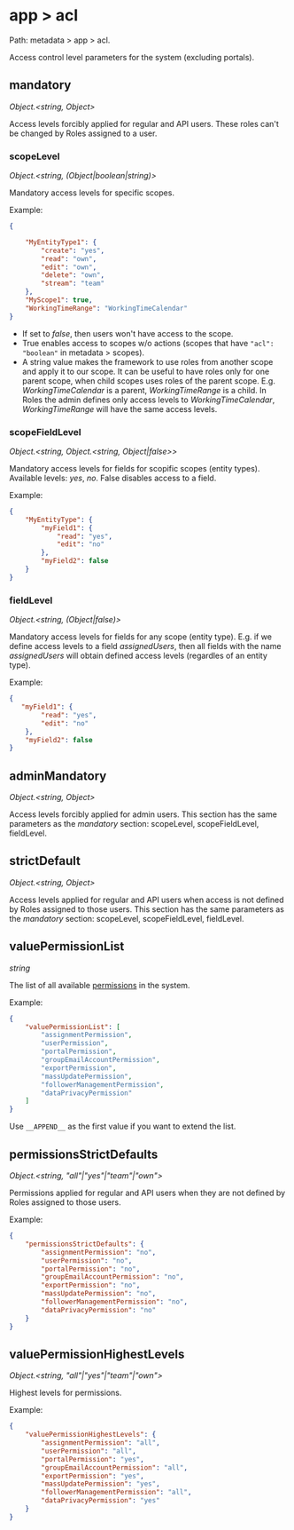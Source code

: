 # app > acl

Path: metadata > app > acl.

Access control level parameters for the system (excluding portals).

## mandatory

*Object.<string, Object>*

Access levels forcibly applied for regular and API users. These roles can't be changed by Roles assigned to a user.

### scopeLevel

*Object.<string, (Object|boolean|string)>*

Mandatory access levels for specific scopes.

Example:

```json
{

    "MyEntityType1": {
        "create": "yes",
        "read": "own",
        "edit": "own",
        "delete": "own",
        "stream": "team"
    },
    "MyScope1": true,
    "WorkingTimeRange": "WorkingTimeCalendar"
}
```

* If set to *false*, then users won't have access to the scope.
* True enables access to scopes w/o actions (scopes that have `"acl": "boolean"` in metadata > scopes).
* A string value makes the framework to use roles from another scope and apply it to our scope. It can be useful to have roles only for one parent scope, when child scopes uses roles of the parent scope. E.g. *WorkingTimeCalendar* is a parent, *WorkingTimeRange* is a child. In Roles the admin defines only access levels to *WorkingTimeCalendar*, *WorkingTimeRange* will have the same access levels.

### scopeFieldLevel

*Object.<string, Object.<string, Object|false>>*

Mandatory access levels for fields for scopific scopes (entity types). Available levels: *yes*, *no*. False disables access to a field.

Example:

```json
{
    "MyEntityType": {
        "myField1": {
            "read": "yes",
            "edit": "no"
        },
        "myField2": false
    }
}
```

### fieldLevel

*Object.<string, (Object|false)>*

Mandatory access levels for fields for any scope (entity type). E.g. if we define access levels to a field *assignedUsers*, then all fields with the name *assignedUsers* will obtain defined access levels (regardles of an entity type).


Example:

```json
{
   "myField1": {
        "read": "yes",
        "edit": "no"
    },
    "myField2": false
}
```

## adminMandatory

*Object.<string, Object>*

Access levels forcibly applied for admin users. This section has the same parameters as the *mandatory* section: scopeLevel, scopeFieldLevel, fieldLevel.

## strictDefault

*Object.<string, Object>*

Access levels applied for regular and API users when access is not defined by Roles assigned to those users. This section has the same parameters as the *mandatory* section: scopeLevel, scopeFieldLevel, fieldLevel.

## valuePermissionList

*string*

The list of all available [permissions](../../administration/roles-management.md#special-permissions) in the system.

Example:

```json
{
    "valuePermissionList": [
        "assignmentPermission",
        "userPermission",
        "portalPermission",
        "groupEmailAccountPermission",
        "exportPermission",
        "massUpdatePermission",
        "followerManagementPermission",
        "dataPrivacyPermission"
    ]
}
```

Use `__APPEND__` as the first value if you want to extend the list.

## permissionsStrictDefaults

*Object.<string, "all"|"yes"|"team"|"own">*

Permissions applied for regular and API users when they are not defined by Roles assigned to those users.

Example:

```json
{
    "permissionsStrictDefaults": {
        "assignmentPermission": "no",
        "userPermission": "no",
        "portalPermission": "no",
        "groupEmailAccountPermission": "no",
        "exportPermission": "no",
        "massUpdatePermission": "no",
        "followerManagementPermission": "no",
        "dataPrivacyPermission": "no"
    }
}
```

## valuePermissionHighestLevels

*Object.<string, "all"|"yes"|"team"|"own">*

Highest levels for permissions.

Example:

```json
{
    "valuePermissionHighestLevels": {
        "assignmentPermission": "all",
        "userPermission": "all",
        "portalPermission": "yes",
        "groupEmailAccountPermission": "all",
        "exportPermission": "yes",
        "massUpdatePermission": "yes",
        "followerManagementPermission": "all",
        "dataPrivacyPermission": "yes"
    }
}

```
